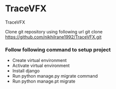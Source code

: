 # TraceVFX
TraceVFX

Clone git repository using following url
git clone https://github.com/nikhilrane1992/TraceVFX.git

### Follow following command to setup project
- Create virtual environment
- Activate virtual environment
- Install django
- Run python manage.py migrate command
- Run python manage.pt migrate
